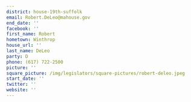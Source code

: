 ```yaml
---
district: house-19th-suffolk
email: Robert.DeLeo@mahouse.gov
end_date: ''
facebook: ''
first_name: Robert
hometown: Winthrop
house_url: ''
last_name: DeLeo
party: D
phone: (617) 722-2500
picture: ''
square_picture: /img/legislators/square-pictures/robert-deleo.jpeg
start_date: ''
twitter: ''
website: ''
---
```


